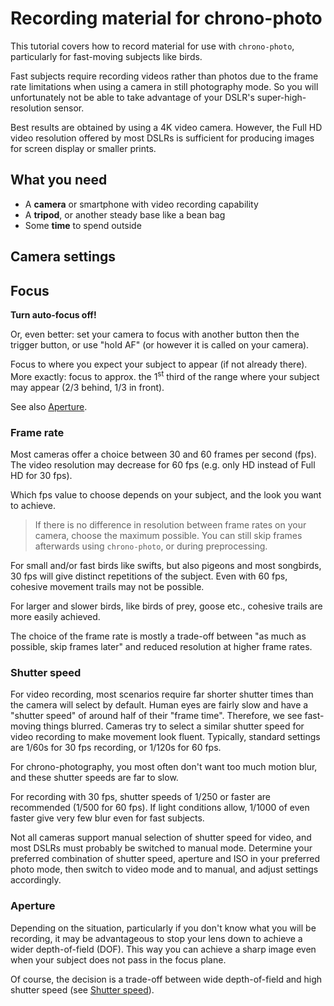 # Recording material for chrono-photo

This tutorial covers how to record material for use with `chrono-photo`,
particularly for fast-moving subjects like birds.

Fast subjects require recording videos rather than photos due to the frame rate limitations
when using a camera in still photography mode. 
So you will unfortunately not be able to take advantage of your DSLR's super-high-resolution sensor.

Best results are obtained by using a 4K video camera. 
However, the Full HD video resolution offered by most DSLRs is sufficient for producing images
for screen display or smaller prints.

## What you need

* A **camera** or smartphone with video recording capability
* A **tripod**, or another steady base like a bean bag
* Some **time** to spend outside

## Camera settings

## Focus

**Turn auto-focus off!**

Or, even better: set your camera to focus with another button then the trigger button,
or use "hold AF" (or however it is called on your camera).

Focus to where you expect your subject to appear (if not already there).
More exactly: focus to approx. the 1<sup>st</sup> third of the range where your subject may appear
(2/3 behind, 1/3 in front).

See also [Aperture](#aperture).

### Frame rate

Most cameras offer a choice between 30 and 60 frames per second (fps). 
The video resolution may decrease for 60 fps (e.g. only HD instead of Full HD for 30 fps).

Which fps value to choose depends on your subject, and the look you want to achieve.

>If there is no difference in resolution between frame rates on your camera,
choose the maximum possible.
You can still skip frames afterwards using `chrono-photo`, or during preprocessing.

For small and/or fast birds like swifts, but also pigeons and most songbirds,
30 fps will give distinct repetitions of the subject. 
Even with 60 fps, cohesive movement trails may not be possible.

For larger and slower birds, like birds of prey, goose etc.,
cohesive trails are more easily achieved.

The choice of the frame rate is mostly a trade-off between "as much as possible, skip frames later"
and reduced resolution at higher frame rates.

### Shutter speed

For video recording, most scenarios require far shorter shutter times
than the camera will select by default. 
Human eyes are fairly slow and have a "shutter speed" of around half of their "frame time".
Therefore, we see fast-moving things blurred. 
Cameras try to select a similar shutter speed for video recording to make movement look fluent. 
Typically, standard settings are 1/60s for 30 fps recording, or 1/120s for 60 fps.

For chrono-photography, you most often don't want too much motion blur,
and these shutter speeds are far to slow.

For recording with 30 fps, shutter speeds of 1/250 or faster are recommended (1/500 for 60 fps). 
If light conditions allow, 1/1000 of even faster give very few blur even for fast subjects.

Not all cameras support manual selection of shutter speed for video,
and most DSLRs must probably be switched to manual mode.
Determine your preferred combination of shutter speed, aperture and ISO in your preferred photo mode,
then switch to video mode and to manual, and adjust settings accordingly.

### Aperture

Depending on the situation, particularly if you don't know what you will be recording,
it may be advantageous to stop your lens down to achieve a wider depth-of-field (DOF).
This way you can achieve a sharp image even when your subject does not pass in the focus plane.

Of course, the decision is a trade-off between wide depth-of-field and high shutter speed
(see [Shutter speed](#shutter-speed)).
